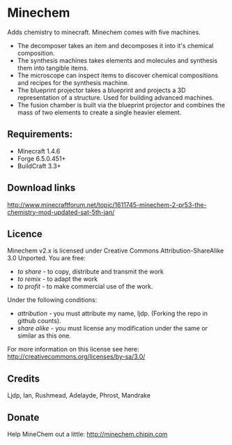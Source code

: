 # Minechem 
Adds chemistry to minecraft. Minechem comes with five machines.
* The decomposer takes an item and decomposes it into it's chemical composition.
* The synthesis machines takes elements and molecules and synthesis them into tangible items.
* The microscope can inspect items to discover chemical compositions and recipes for the synthesis machine.
* The blueprint projector takes a blueprint and projects a 3D representation of a structure. Used for building advanced machines.
* The fusion chamber is built via the blueprint projector and combines the mass of two elements to create a single heavier element.

## Requirements:
* Minecraft 1.4.6
* Forge 6.5.0.451+
* BuildCraft 3.3+

## Download links

http://www.minecraftforum.net/topic/1611745-minechem-2-pr53-the-chemistry-mod-updated-sat-5th-jan/

## Licence
Minechem v2.x is licensed under Creative Commons Attribution-ShareAlike 3.0 Unported.
You are free:
* _to share_ - to copy, distribute and transmit the work
* _to remix_ - to adapt the work
* _to profit_ - to make commercial use of the work.

Under the following conditions:
* _attribution_ - you must attribute my name, ljdp. (Forking the repo in github counts).
* _share alike_ - you must license any modification under the same or similar as this one.

For more information on this license see here: http://creativecommons.org/licenses/by-sa/3.0/

## Credits
Ljdp, Ian, Rushmead, Adelayde, Phrost, Mandrake 

## Donate
Help MineChem out a little:
http://minechem.chipin.com
